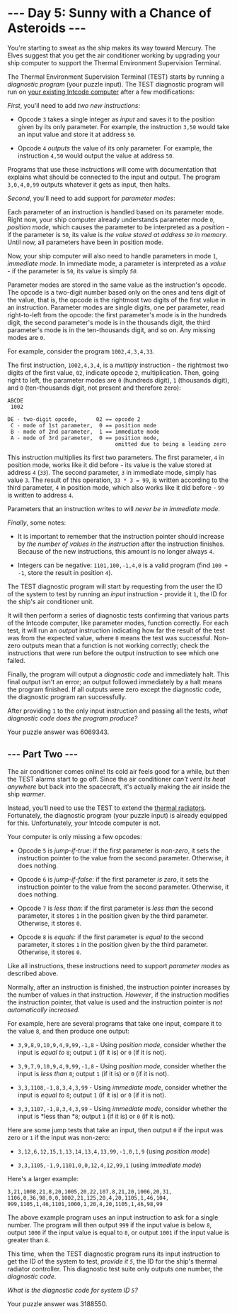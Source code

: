 # --- Day 5: Sunny with a Chance of Asteroids ---

You're starting to sweat as the ship makes its way toward Mercury.  The Elves suggest that you get the air conditioner working by upgrading your ship computer to support the Thermal Environment Supervision Terminal.

The Thermal Environment Supervision Terminal (TEST) starts by running a *diagnostic program* (your puzzle input).  The TEST diagnostic program will run on [your existing Intcode computer](2) after a few modifications:

*First*, you'll need to add *two new instructions*:


 - Opcode `3` takes a single integer as *input* and saves it to the position given by its only parameter. For example, the instruction `3,50` would take an input value and store it at address `50`.

 - Opcode `4` *outputs* the value of its only parameter. For example, the instruction `4,50` would output the value at address `50`.


Programs that use these instructions will come with documentation that explains what should be connected to the input and output. The program `3,0,4,0,99` outputs whatever it gets as input, then halts.

*Second*, you'll need to add support for *parameter modes*:

Each parameter of an instruction is handled based on its parameter mode.  Right now, your ship computer already understands parameter mode `0`, *position mode*, which causes the parameter to be interpreted as a *position* - if the parameter is `50`, its value is *the value stored at address `50` in memory*. Until now, all parameters have been in position mode.

Now, your ship computer will also need to handle parameters in mode `1`, *immediate mode*. In immediate mode, a parameter is interpreted as a *value* - if the parameter is `50`, its value is simply *`50`*.

Parameter modes are stored in the same value as the instruction's opcode.  The opcode is a two-digit number based only on the ones and tens digit of the value, that is, the opcode is the rightmost two digits of the first value in an instruction. Parameter modes are single digits, one per parameter, read right-to-left from the opcode: the first parameter's mode is in the hundreds digit, the second parameter's mode is in the thousands digit, the third parameter's mode is in the ten-thousands digit, and so on. Any missing modes are `0`.

For example, consider the program `1002,4,3,4,33`.

The first instruction, `1002,4,3,4`, is a *multiply* instruction - the rightmost two digits of the first value, `02`, indicate opcode `2`, multiplication.  Then, going right to left, the parameter modes are `0` (hundreds digit), `1` (thousands digit), and `0` (ten-thousands digit, not present and therefore zero):

```
ABCDE
 1002

DE - two-digit opcode,      02 == opcode 2
 C - mode of 1st parameter,  0 == position mode
 B - mode of 2nd parameter,  1 == immediate mode
 A - mode of 3rd parameter,  0 == position mode,
                                  omitted due to being a leading zero

```

This instruction multiplies its first two parameters.  The first parameter, `4` in position mode, works like it did before - its value is the value stored at address `4` (`33`). The second parameter, `3` in immediate mode, simply has value `3`. The result of this operation, `33 * 3 = 99`, is written according to the third parameter, `4` in position mode, which also works like it did before - `99` is written to address `4`.

Parameters that an instruction writes to will *never be in immediate mode*.

*Finally*, some notes:


 - It is important to remember that the instruction pointer should increase by *the number of values in the instruction* after the instruction finishes. Because of the new instructions, this amount is no longer always `4`.

 - Integers can be negative: `1101,100,-1,4,0` is a valid program (find `100 + -1`, store the result in position `4`).


The TEST diagnostic program will start by requesting from the user the ID of the system to test by running an *input* instruction - provide it `1`, the ID for the ship's air conditioner unit.

It will then perform a series of diagnostic tests confirming that various parts of the Intcode computer, like parameter modes, function correctly. For each test, it will run an *output* instruction indicating how far the result of the test was from the expected value, where `0` means the test was successful.  Non-zero outputs mean that a function is not working correctly; check the instructions that were run before the output instruction to see which one failed.

Finally, the program will output a *diagnostic code* and immediately halt. This final output isn't an error; an output followed immediately by a halt means the program finished.  If all outputs were zero except the diagnostic code, the diagnostic program ran successfully.

After providing `1` to the only input instruction and passing all the tests, *what diagnostic code does the program produce?*


Your puzzle answer was 6069343.

## --- Part Two ---

The air conditioner comes online! Its cold air feels good for a while, but then the TEST alarms start to go off. Since the air conditioner *can't vent its heat anywhere* but back into the spacecraft, it's actually making the air inside the ship *warmer*.

Instead, you'll need to use the TEST to extend the [thermal radiators](https://en.wikipedia.org/wiki/Spacecraft_thermal_control). Fortunately, the diagnostic program (your puzzle input) is already equipped for this.  Unfortunately, your Intcode computer is not.

Your computer is only missing a few opcodes:


 - Opcode `5` is *jump-if-true*: if the first parameter is *non-zero*, it sets the instruction pointer to the value from the second parameter. Otherwise, it does nothing.

 - Opcode `6` is *jump-if-false*: if the first parameter *is zero*, it sets the instruction pointer to the value from the second parameter. Otherwise, it does nothing.

 - Opcode `7` is *less than*: if the first parameter is *less than* the second parameter, it stores `1` in the position given by the third parameter.  Otherwise, it stores `0`.

 - Opcode `8` is *equals*: if the first parameter is *equal to* the second parameter, it stores `1` in the position given by the third parameter.  Otherwise, it stores `0`.


Like all instructions, these instructions need to support *parameter modes* as described above.

Normally, after an instruction is finished, the instruction pointer increases by the number of values in that instruction. *However*, if the instruction modifies the instruction pointer, that value is used and the instruction pointer is *not automatically increased*.

For example, here are several programs that take one input, compare it to the value `8`, and then produce one output:


 - `3,9,8,9,10,9,4,9,99,-1,8` - Using *position mode*, consider whether the input is *equal to* `8`; output `1` (if it is) or `0` (if it is not).

 - `3,9,7,9,10,9,4,9,99,-1,8` - Using *position mode*, consider whether the input is *less than* `8`; output `1` (if it is) or `0` (if it is not).

 - `3,3,1108,-1,8,3,4,3,99` - Using *immediate mode*, consider whether the input is *equal to* `8`; output `1` (if it is) or `0` (if it is not).

 - `3,3,1107,-1,8,3,4,3,99` - Using *immediate mode*, consider whether the input is *less than *`8`; output `1` (if it is) or `0` (if it is not).


Here are some jump tests that take an input, then output `0` if the input was zero or `1` if the input was non-zero:


 - `3,12,6,12,15,1,13,14,13,4,13,99,-1,0,1,9` (using *position mode*)

 - `3,3,1105,-1,9,1101,0,0,12,4,12,99,1` (using *immediate mode*)


Here's a larger example:

```
3,21,1008,21,8,20,1005,20,22,107,8,21,20,1006,20,31,
1106,0,36,98,0,0,1002,21,125,20,4,20,1105,1,46,104,
999,1105,1,46,1101,1000,1,20,4,20,1105,1,46,98,99

```

The above example program uses an input instruction to ask for a single number.  The program will then output `999` if the input value is below `8`, output `1000` if the input value is equal to `8`, or output `1001` if the input value is greater than `8`.

This time, when the TEST diagnostic program runs its input instruction to get the ID of the system to test, *provide it `5`*, the ID for the ship's thermal radiator controller. This diagnostic test suite only outputs one number, the *diagnostic code*.

*What is the diagnostic code for system ID `5`?*


Your puzzle answer was 3188550.
